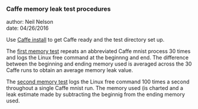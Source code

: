  
### Caffe memory leak test procedures 
  
author: Neil Nelson  
date: 04/26/2016  

Use [Caffe install](https://github.com/neilnelson/caffe_memory_test/blob/master/caffe_install.md) to get Caffe ready and the test directory set up.

The [first memory test](https://github.com/neilnelson/caffe_memory_test/blob/master/repeats_test.md) repeats an abbreviated Caffe mnist process 30 times and logs the Linux free command at the beginnng and end. The difference between the beginning and ending memory used is averaged across the 30 Caffe runs to obtain an average memory leak value.

The [second memory test](https://github.com/neilnelson/caffe_memory_test/blob/master/chart_100_per_second.md) logs the Linux free command 100 times a second throughout a single Caffe mnist run. The memory used (is charted and a leak estimate made by subtracting the beginnig from the ending memory used.
